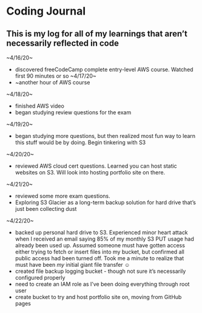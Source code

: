 # Coding Journal
## This is my log for all of my learnings that aren’t necessarily reflected in code
~4/16/20~
* discovered freeCodeCamp complete entry-level AWS course. Watched first 90 minutes or so
~4/17/20~
* ~another hour of AWS course

~4/18/20~
* finished AWS video
* began studying review questions for the exam

~4/19/20~
* began studying more questions, but then realized most fun way to learn this stuff would be by doing. Begin tinkering with S3

~4/20/20~
* reviewed AWS cloud cert questions. Learned you can host static websites on S3. Will look into hosting portfolio site on there.

~4/21/20~
* reviewed some more exam questions. 
* Exploring S3 Glacier as a long-term backup solution for hard drive that’s just been collecting dust

~4/22/20~
* backed up personal hard drive to S3. Experienced minor heart attack when I received an email saying 85% of my monthly S3 PUT usage had already been used up. Assumed someone must have gotten access either trying to fetch or insert files into my bucket, but confirmed all public access had been turned off. Took me a minute to realize that must have been *my* initial giant file transfer ☺️
* created file backup logging bucket - though not sure it’s necessarily configured properly
* need to create an IAM role as I’ve been doing everything through root user
* create bucket to try and host portfolio site on, moving from GitHub pages